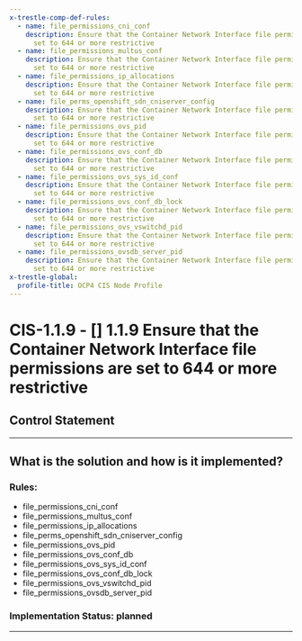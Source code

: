 ```yaml
---
x-trestle-comp-def-rules:
  - name: file_permissions_cni_conf
    description: Ensure that the Container Network Interface file permissions are
      set to 644 or more restrictive
  - name: file_permissions_multus_conf
    description: Ensure that the Container Network Interface file permissions are
      set to 644 or more restrictive
  - name: file_permissions_ip_allocations
    description: Ensure that the Container Network Interface file permissions are
      set to 644 or more restrictive
  - name: file_perms_openshift_sdn_cniserver_config
    description: Ensure that the Container Network Interface file permissions are
      set to 644 or more restrictive
  - name: file_permissions_ovs_pid
    description: Ensure that the Container Network Interface file permissions are
      set to 644 or more restrictive
  - name: file_permissions_ovs_conf_db
    description: Ensure that the Container Network Interface file permissions are
      set to 644 or more restrictive
  - name: file_permissions_ovs_sys_id_conf
    description: Ensure that the Container Network Interface file permissions are
      set to 644 or more restrictive
  - name: file_permissions_ovs_conf_db_lock
    description: Ensure that the Container Network Interface file permissions are
      set to 644 or more restrictive
  - name: file_permissions_ovs_vswitchd_pid
    description: Ensure that the Container Network Interface file permissions are
      set to 644 or more restrictive
  - name: file_permissions_ovsdb_server_pid
    description: Ensure that the Container Network Interface file permissions are
      set to 644 or more restrictive
x-trestle-global:
  profile-title: OCP4 CIS Node Profile
---
```


# CIS-1.1.9 - \[\] 1.1.9 Ensure that the Container Network Interface file permissions are set to 644 or more restrictive

## Control Statement

______________________________________________________________________

## What is the solution and how is it implemented?

<!-- For implementation status enter one of: implemented, partial, planned, alternative, not-applicable -->

<!-- Note that the list of rules under ### Rules: is read-only and changes will not be captured after assembly to JSON -->

<!-- Enter possible prose for implementation response at the control level here, after this comment -->

### Rules:

  - file_permissions_cni_conf
  - file_permissions_multus_conf
  - file_permissions_ip_allocations
  - file_perms_openshift_sdn_cniserver_config
  - file_permissions_ovs_pid
  - file_permissions_ovs_conf_db
  - file_permissions_ovs_sys_id_conf
  - file_permissions_ovs_conf_db_lock
  - file_permissions_ovs_vswitchd_pid
  - file_permissions_ovsdb_server_pid

### Implementation Status: planned

______________________________________________________________________
